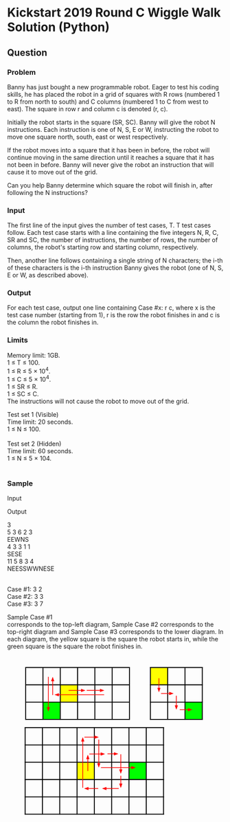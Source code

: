 # Kickstart 2019 Round C Wiggle Walk Solution (Python)
## Question
### Problem
Banny has just bought a new programmable robot. Eager to test his coding skills, he has placed the robot in a grid of squares with R rows (numbered 1 to R from north to south) and C columns (numbered 1 to C from west to east). The square in row r and column c is denoted (r, c).

Initially the robot starts in the square (SR, SC). Banny will give the robot N instructions. Each instruction is one of N, S, E or W, instructing the robot to move one square north, south, east or west respectively.

If the robot moves into a square that it has been in before, the robot will continue moving in the same direction until it reaches a square that it has not been in before. Banny will never give the robot an instruction that will cause it to move out of the grid.

Can you help Banny determine which square the robot will finish in, after following the N instructions?

### Input
The first line of the input gives the number of test cases, T. T test cases follow. Each test case starts with a line containing the five integers N, R, C, SR and SC, the number of instructions, the number of rows, the number of columns, the robot's starting row and starting column, respectively.

Then, another line follows containing a single string of N characters; the i-th of these characters is the i-th instruction Banny gives the robot (one of N, S, E or W, as described above).

### Output
For each test case, output one line containing Case #x: r c, where x is the test case number (starting from 1), r is the row the robot finishes in and c is the column the robot finishes in.

### Limits
Memory limit: 1GB.<br />
1 ≤ T ≤ 100.<br />
1 ≤ R ≤ 5 × 10<sup>4</sup>.<br />
1 ≤ C ≤ 5 × 10<sup>4</sup>.<br />
1 ≤ SR ≤ R.<br />
1 ≤ SC ≤ C.<br />
The instructions will not cause the robot to move out of the grid.<br />

Test set 1 (Visible)<br />
Time limit: 20 seconds.<br />
1 ≤ N ≤ 100.<br />
<br />
Test set 2 (Hidden)<br />
Time limit: 60 seconds.<br />
1 ≤ N ≤ 5 × 104.<br /><br />

### Sample

Input <br />
 	
Output <br />
 
3<br />
5 3 6 2 3<br />
EEWNS<br />
4 3 3 1 1<br />
SESE<br />
11 5 8 3 4<br />
NEESSWWNESE<br /><br />

  
Case #1: 3 2<br />
Case #2: 3 3<br />
Case #3: 3 7<br />

  
Sample Case #1<br /> corresponds to the top-left diagram, Sample Case #2 corresponds to the top-right diagram and Sample Case #3 corresponds to the lower diagram. In each diagram, the yellow square is the square the robot starts in, while the green square is the square the robot finishes in.

<svg version="1.1" viewBox="0.0 0.0 960.0 720.0" fill="none" stroke="none" stroke-linecap="square" stroke-miterlimit="10" xmlns:xlink="http://www.w3.org/1999/xlink" xmlns="http://www.w3.org/2000/svg"><clipPath id="p.0"><path d="m0 0l960.0 0l0 720.0l-960.0 0l0 -720.0z" clip-rule="nonzero"></path></clipPath><g clip-path="url(#p.0)"><path fill="#000000" fill-opacity="0.0" d="m0 0l960.0 0l0 720.0l-960.0 0z" fill-rule="evenodd"></path><path shape-rendering="crispEdges" fill="#ffff00" d="m235.50919 128.35957l76.80054 0l0 76.80054l-76.80054 0l0 -76.80054z" fill-rule="nonzero"></path><path shape-rendering="crispEdges" fill="#00ff00" d="m158.70866 205.16011l76.80052 0l0 76.80052l-76.80052 0l0 -76.80052z" fill-rule="nonzero"></path><path stroke="#000000" stroke-width="4.0" stroke-linecap="butt" d="m81.908134 49.559055l0 234.40158" fill-rule="nonzero"></path><path stroke="#000000" stroke-width="4.0" stroke-linecap="butt" d="m158.70866 49.559055l0 234.40158" fill-rule="nonzero"></path><path stroke="#000000" stroke-width="4.0" stroke-linecap="butt" d="m235.50919 49.559055l0 234.40158" fill-rule="nonzero"></path><path stroke="#000000" stroke-width="4.0" stroke-linecap="butt" d="m312.30972 49.559055l0 234.40158" fill-rule="nonzero"></path><path stroke="#000000" stroke-width="4.0" stroke-linecap="butt" d="m389.11023 49.559055l0 234.40158" fill-rule="nonzero"></path><path stroke="#000000" stroke-width="4.0" stroke-linecap="butt" d="m465.91077 49.559055l0 234.40158" fill-rule="nonzero"></path><path stroke="#000000" stroke-width="4.0" stroke-linecap="butt" d="m542.7113 49.559055l0 234.40158" fill-rule="nonzero"></path><path stroke="#000000" stroke-width="4.0" stroke-linecap="butt" d="m79.908134 51.559055l464.80316 0" fill-rule="nonzero"></path><path stroke="#000000" stroke-width="4.0" stroke-linecap="butt" d="m79.908134 128.35957l464.80316 0" fill-rule="nonzero"></path><path stroke="#000000" stroke-width="4.0" stroke-linecap="butt" d="m79.908134 205.16011l464.80316 0" fill-rule="nonzero"></path><path stroke="#000000" stroke-width="4.0" stroke-linecap="butt" d="m79.908134 281.96063l464.80316 0" fill-rule="nonzero"></path><path fill="#000000" fill-opacity="0.0" d="m272.6063 153.16536l74.77167 0" fill-rule="evenodd"></path><path stroke="#ff0000" stroke-width="3.0" stroke-linejoin="round" stroke-linecap="butt" d="m272.6063 153.16536l56.771667 0" fill-rule="evenodd"></path><path fill="#ff0000" stroke="#ff0000" stroke-width="3.0" stroke-linecap="butt" d="m329.37796 158.12054l13.614288 -4.955185l-13.614288 -4.9552z" fill-rule="evenodd"></path><path fill="#000000" fill-opacity="0.0" d="m352.9685 153.16536l78.39371 0" fill-rule="evenodd"></path><path stroke="#ff0000" stroke-width="3.0" stroke-linejoin="round" stroke-linecap="butt" d="m352.9685 153.16536l60.393707 0" fill-rule="evenodd"></path><path fill="#ff0000" stroke="#ff0000" stroke-width="3.0" stroke-linecap="butt" d="m413.3622 158.12054l13.614288 -4.955185l-13.614288 -4.9552z" fill-rule="evenodd"></path><path fill="#000000" fill-opacity="0.0" d="m430.15485 172.46194l-220.25195 0" fill-rule="evenodd"></path><path stroke="#ff0000" stroke-width="3.0" stroke-linejoin="round" stroke-linecap="butt" d="m430.15485 172.46194l-202.25195 0" fill-rule="evenodd"></path><path fill="#ff0000" stroke="#ff0000" stroke-width="3.0" stroke-linecap="butt" d="m227.9029 167.50674l-13.614304 4.9552l13.614304 4.9552z" fill-rule="evenodd"></path><path fill="#000000" fill-opacity="0.0" d="m201.8924 173.6693l0 -80.8189" fill-rule="evenodd"></path><path stroke="#ff0000" stroke-width="3.0" stroke-linejoin="round" stroke-linecap="butt" d="m201.8924 173.6693l0 -62.8189" fill-rule="evenodd"></path><path fill="#ff0000" stroke="#ff0000" stroke-width="3.0" stroke-linecap="butt" d="m206.84758 110.850395l-4.955185 -13.614296l-4.9552 13.614296z" fill-rule="evenodd"></path><path fill="#000000" fill-opacity="0.0" d="m182.5958 92.86352l0 154.36221" fill-rule="evenodd"></path><path stroke="#ff0000" stroke-width="3.0" stroke-linejoin="round" stroke-linecap="butt" d="m182.5958 92.86352l0 136.36221" fill-rule="evenodd"></path><path fill="#ff0000" stroke="#ff0000" stroke-width="3.0" stroke-linecap="butt" d="m177.64061 229.22572l4.955185 13.614288l4.9552 -13.614288z" fill-rule="evenodd"></path><path shape-rendering="crispEdges" fill="#ffff00" d="m635.5696 51.559055l76.800476 0l0 76.80052l-76.800476 0l0 -76.80052z" fill-rule="nonzero"></path><path shape-rendering="crispEdges" fill="#00ff00" d="m789.1706 205.16011l76.80054 0l0 76.80052l-76.80054 0l0 -76.80052z" fill-rule="nonzero"></path><path stroke="#000000" stroke-width="4.0" stroke-linecap="butt" d="m635.5696 49.559055l0 234.40158" fill-rule="nonzero"></path><path stroke="#000000" stroke-width="4.0" stroke-linecap="butt" d="m712.37006 49.559055l0 234.40158" fill-rule="nonzero"></path><path stroke="#000000" stroke-width="4.0" stroke-linecap="butt" d="m789.1706 49.559055l0 234.40158" fill-rule="nonzero"></path><path stroke="#000000" stroke-width="4.0" stroke-linecap="butt" d="m865.9711 49.559055l0 234.40158" fill-rule="nonzero"></path><path stroke="#000000" stroke-width="4.0" stroke-linecap="butt" d="m633.5696 51.559055l234.40155 0" fill-rule="nonzero"></path><path stroke="#000000" stroke-width="4.0" stroke-linecap="butt" d="m633.5696 128.35957l234.40155 0" fill-rule="nonzero"></path><path stroke="#000000" stroke-width="4.0" stroke-linecap="butt" d="m633.5696 205.16011l234.40155 0" fill-rule="nonzero"></path><path stroke="#000000" stroke-width="4.0" stroke-linecap="butt" d="m633.5696 281.96063l234.40155 0" fill-rule="nonzero"></path><path fill="#000000" fill-opacity="0.0" d="m673.4514 99.173225l0 62.110237" fill-rule="evenodd"></path><path stroke="#ff0000" stroke-width="3.0" stroke-linejoin="round" stroke-linecap="butt" d="m673.4514 99.173225l0 44.110237" fill-rule="evenodd"></path><path fill="#ff0000" stroke="#ff0000" stroke-width="3.0" stroke-linecap="butt" d="m668.4962 143.28346l4.9552 13.614288l4.9552 -13.614288z" fill-rule="evenodd"></path><path fill="#000000" fill-opacity="0.0" d="m750.7703 176.6798l0 62.11023" fill-rule="evenodd"></path><path stroke="#ff0000" stroke-width="3.0" stroke-linejoin="round" stroke-linecap="butt" d="m750.7703 176.6798l0 44.11023" fill-rule="evenodd"></path><path fill="#ff0000" stroke="#ff0000" stroke-width="3.0" stroke-linecap="butt" d="m745.8151 220.79002l4.9552 13.614288l4.9552 -13.614288z" fill-rule="evenodd"></path><path fill="#000000" fill-opacity="0.0" d="m682.79395 166.75984l55.77954 0" fill-rule="evenodd"></path><path stroke="#ff0000" stroke-width="3.0" stroke-linejoin="round" stroke-linecap="butt" d="m682.79395 166.75984l37.77954 0" fill-rule="evenodd"></path><path fill="#ff0000" stroke="#ff0000" stroke-width="3.0" stroke-linecap="butt" d="m720.5735 171.71504l13.614319 -4.9552l-13.614319 -4.9552z" fill-rule="evenodd"></path><path fill="#000000" fill-opacity="0.0" d="m765.88055 238.78871l55.77954 0" fill-rule="evenodd"></path><path stroke="#ff0000" stroke-width="3.0" stroke-linejoin="round" stroke-linecap="butt" d="m765.88055 238.78871l37.77954 0" fill-rule="evenodd"></path><path fill="#ff0000" stroke="#ff0000" stroke-width="3.0" stroke-linecap="butt" d="m803.6601 243.74391l13.614319 -4.9552l-13.614319 -4.9552z" fill-rule="evenodd"></path><path shape-rendering="crispEdges" fill="#ffff00" d="m309.99213 472.01575l76.80054 0l0 76.80054l-76.80054 0l0 -76.80054z" fill-rule="nonzero"></path><path shape-rendering="crispEdges" fill="#00ff00" d="m540.3937 472.01575l76.80054 0l0 76.80054l-76.80054 0l0 -76.80054z" fill-rule="nonzero"></path><path stroke="#000000" stroke-width="4.0" stroke-linecap="butt" d="m79.59055 316.4147l0 388.0026" fill-rule="nonzero"></path><path stroke="#000000" stroke-width="4.0" stroke-linecap="butt" d="m156.39108 316.4147l0 388.0026" fill-rule="nonzero"></path><path stroke="#000000" stroke-width="4.0" stroke-linecap="butt" d="m233.1916 316.4147l0 388.0026" fill-rule="nonzero"></path><path stroke="#000000" stroke-width="4.0" stroke-linecap="butt" d="m309.99213 316.4147l0 388.0026" fill-rule="nonzero"></path><path stroke="#000000" stroke-width="4.0" stroke-linecap="butt" d="m386.79266 316.4147l0 388.0026" fill-rule="nonzero"></path><path stroke="#000000" stroke-width="4.0" stroke-linecap="butt" d="m463.59317 316.4147l0 388.0026" fill-rule="nonzero"></path><path stroke="#000000" stroke-width="4.0" stroke-linecap="butt" d="m540.3937 316.4147l0 388.0026" fill-rule="nonzero"></path><path stroke="#000000" stroke-width="4.0" stroke-linecap="butt" d="m617.1942 316.4147l0 388.0026" fill-rule="nonzero"></path><path stroke="#000000" stroke-width="4.0" stroke-linecap="butt" d="m693.99475 316.4147l0 388.0026" fill-rule="nonzero"></path><path stroke="#000000" stroke-width="4.0" stroke-linecap="butt" d="m77.59055 318.4147l618.4042 0" fill-rule="nonzero"></path><path stroke="#000000" stroke-width="4.0" stroke-linecap="butt" d="m77.59055 395.2152l618.4042 0" fill-rule="nonzero"></path><path stroke="#000000" stroke-width="4.0" stroke-linecap="butt" d="m77.59055 472.01575l618.4042 0" fill-rule="nonzero"></path><path stroke="#000000" stroke-width="4.0" stroke-linecap="butt" d="m77.59055 548.8163l618.4042 0" fill-rule="nonzero"></path><path stroke="#000000" stroke-width="4.0" stroke-linecap="butt" d="m77.59055 625.6168l618.4042 0" fill-rule="nonzero"></path><path stroke="#000000" stroke-width="4.0" stroke-linecap="butt" d="m77.59055 702.4173l618.4042 0" fill-rule="nonzero"></path><path fill="#000000" fill-opacity="0.0" d="m357.79266 510.7467l0 -72.346436" fill-rule="evenodd"></path><path stroke="#ff0000" stroke-width="3.0" stroke-linejoin="round" stroke-linecap="butt" d="m357.79266 510.7467l0 -54.346436" fill-rule="evenodd"></path><path fill="#ff0000" stroke="#ff0000" stroke-width="3.0" stroke-linecap="butt" d="m362.74783 456.40027l-4.9551697 -13.614288l-4.9552 13.614288z" fill-rule="evenodd"></path><path fill="#000000" fill-opacity="0.0" d="m364.2651 435.37796l69.95273 0" fill-rule="evenodd"></path><path stroke="#ff0000" stroke-width="3.0" stroke-linejoin="round" stroke-linecap="butt" d="m364.2651 435.37796l51.95273 0" fill-rule="evenodd"></path><path fill="#ff0000" stroke="#ff0000" stroke-width="3.0" stroke-linecap="butt" d="m416.21783 440.33316l13.614319 -4.9552l-13.614319 -4.9552z" fill-rule="evenodd"></path><path fill="#000000" fill-opacity="0.0" d="m445.06824 434.77954l48.251984 0" fill-rule="evenodd"></path><path stroke="#ff0000" stroke-width="3.0" stroke-linejoin="round" stroke-linecap="butt" d="m445.06824 434.77954l30.251984 0" fill-rule="evenodd"></path><path fill="#ff0000" stroke="#ff0000" stroke-width="3.0" stroke-linecap="butt" d="m475.32022 439.7347l13.614288 -4.9551697l-13.614288 -4.9552z" fill-rule="evenodd"></path><path fill="#000000" fill-opacity="0.0" d="m504.16272 436.58267l0 86.834625" fill-rule="evenodd"></path><path stroke="#ff0000" stroke-width="3.0" stroke-linejoin="round" stroke-linecap="butt" d="m504.16272 436.58267l0 68.834656" fill-rule="evenodd"></path><path fill="#ff0000" stroke="#ff0000" stroke-width="3.0" stroke-linecap="butt" d="m499.20752 505.41733l4.9552 13.614288l4.9552 -13.614288z" fill-rule="evenodd"></path><path fill="#000000" fill-opacity="0.0" d="m504.16272 531.8609l0 54.2677" fill-rule="evenodd"></path><path stroke="#ff0000" stroke-width="3.0" stroke-linejoin="round" stroke-linecap="butt" d="m504.16272 531.8609l0 36.2677" fill-rule="evenodd"></path><path fill="#ff0000" stroke="#ff0000" stroke-width="3.0" stroke-linecap="butt" d="m499.20752 568.1286l4.9552 13.614319l4.9552 -13.614319z" fill-rule="evenodd"></path><path fill="#000000" fill-opacity="0.0" d="m495.13123 588.54333l-74.17322 0" fill-rule="evenodd"></path><path stroke="#ff0000" stroke-width="3.0" stroke-linejoin="round" stroke-linecap="butt" d="m495.13123 588.54333l-56.173218 0" fill-rule="evenodd"></path><path fill="#ff0000" stroke="#ff0000" stroke-width="3.0" stroke-linecap="butt" d="m438.958 583.58813l-13.614288 4.9552l13.614288 4.955139z" fill-rule="evenodd"></path><path fill="#000000" fill-opacity="0.0" d="m404.063 588.54333l-62.70865 0" fill-rule="evenodd"></path><path stroke="#ff0000" stroke-width="3.0" stroke-linejoin="round" stroke-linecap="butt" d="m404.063 588.54333l-44.70865 0" fill-rule="evenodd"></path><path fill="#ff0000" stroke="#ff0000" stroke-width="3.0" stroke-linecap="butt" d="m359.35434 583.58813l-13.614288 4.9552l13.614288 4.955139z" fill-rule="evenodd"></path><path fill="#000000" fill-opacity="0.0" d="m335.3176 585.2126l0 -224.91336" fill-rule="evenodd"></path><path stroke="#ff0000" stroke-width="3.0" stroke-linejoin="round" stroke-linecap="butt" d="m335.3176 585.2126l0 -206.91336" fill-rule="evenodd"></path><path fill="#ff0000" stroke="#ff0000" stroke-width="3.0" stroke-linecap="butt" d="m340.2728 378.29922l-4.9552 -13.614319l-4.9552 13.614319z" fill-rule="evenodd"></path><path fill="#000000" fill-opacity="0.0" d="m342.55643 360.60367l63.905518 0" fill-rule="evenodd"></path><path stroke="#ff0000" stroke-width="3.0" stroke-linejoin="round" stroke-linecap="butt" d="m342.55643 360.60367l45.905518 0" fill-rule="evenodd"></path><path fill="#ff0000" stroke="#ff0000" stroke-width="3.0" stroke-linecap="butt" d="m388.46194 365.55887l13.614288 -4.9552l-13.614288 -4.9552z" fill-rule="evenodd"></path><path fill="#000000" fill-opacity="0.0" d="m406.46194 371.4567l0 124.22046" fill-rule="evenodd"></path><path stroke="#ff0000" stroke-width="3.0" stroke-linejoin="round" stroke-linecap="butt" d="m406.46194 371.4567l0 106.22046" fill-rule="evenodd"></path><path fill="#ff0000" stroke="#ff0000" stroke-width="3.0" stroke-linecap="butt" d="m401.50674 477.67715l4.9552 13.614319l4.9552 -13.614319z" fill-rule="evenodd"></path><path fill="#000000" fill-opacity="0.0" d="m416.12335 495.67715l154.39374 0" fill-rule="evenodd"></path><path stroke="#ff0000" stroke-width="3.0" stroke-linejoin="round" stroke-linecap="butt" d="m416.12335 495.67715l136.39374 0" fill-rule="evenodd"></path><path fill="#ff0000" stroke="#ff0000" stroke-width="3.0" stroke-linecap="butt" d="m552.5171 500.63235l13.614258 -4.9552l-13.614258 -4.9552z" fill-rule="evenodd"></path></g></svg>
